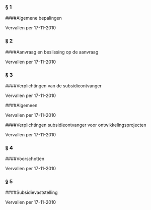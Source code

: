 <meta http-equiv='Content-Type' content='text/html; charset=utf-8' />

### §  1  

####Algemene bepalingen

Vervallen per 17-11-2010 

### §  2  

####Aanvraag en beslissing op de aanvraag

Vervallen per 17-11-2010 

### §  3  

####Verplichtingen van de subsidieontvanger

Vervallen per 17-11-2010 

####Algemeen

Vervallen per 17-11-2010 

####Verplichtingen subsidieontvanger voor ontwikkelingsprojecten

Vervallen per 17-11-2010 

### §  4  

####Voorschotten

Vervallen per 17-11-2010 

### §  5  

####Subsidievaststelling

Vervallen per 17-11-2010 

